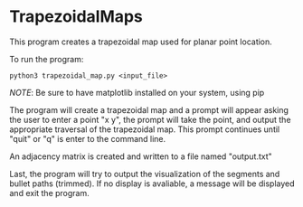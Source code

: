 # TrapezoidalMaps
This program creates a trapezoidal map used for planar point location.

To run the program:

    python3 trapezoidal_map.py <input_file>

*NOTE*: Be sure to have matplotlib installed on your system, using pip

The program will create a trapezoidal map and a prompt will appear asking the user to enter a point "x y", the prompt will take the point, and output the appropriate traversal of the trapezoidal map. This prompt continues until "quit" or "q" is enter to the command line.

An adjacency matrix is created and written to a file named "output.txt"

Last, the program will try to output the visualization of the segments and bullet paths (trimmed). If no display is avaliable, a message will be displayed and exit the program.